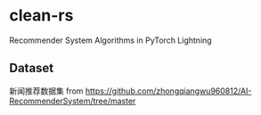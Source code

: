 # clean-rs
Recommender System Algorithms in PyTorch Lightning


## Dataset
新闻推荐数据集 from https://github.com/zhongqiangwu960812/AI-RecommenderSystem/tree/master